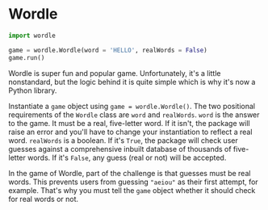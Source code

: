 # Wordle

```python
import wordle

game = wordle.Wordle(word = 'HELLO', realWords = False)
game.run()
```

Wordle is super fun and popular game. Unfortunately, it's a little nonstandard, but the logic behind it is quite simple which is why it's now a Python library.

Instantiate a `game` object using `game = wordle.Wordle()`. The two positional requirements of the `Wordle` class are `word` and `realWords`. `word` is the answer to the game. It must be a real, five-letter word. If it isn't, the package will raise an error and you'll have to change your instantiation to reflect a real word. `realWords` is a boolean. If it's `True`, the package will check user guesses against a comprehensive inbuilt database of thousands of five-letter words. If it's `False`, any guess (real or not) will be accepted. 

In the game of Wordle, part of the challenge is that guesses must be real words. This prevents users from guessing `"aeiou"` as their first attempt, for example. That's why you must tell the `game` object whether it should check for real words or not.